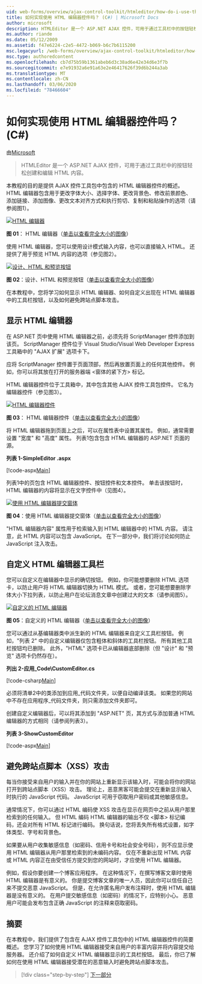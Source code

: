 ```yaml
---
uid: web-forms/overview/ajax-control-toolkit/htmleditor/how-do-i-use-the-html-editor-control-cs
title: 如何实现使用 HTML 编辑器控件吗？ (C#) | Microsoft Docs
author: microsoft
description: HTMLEditor 是一个 ASP.NET AJAX 控件，可用于通过工具栏中的按钮轻松创建和编辑 HTML 内容。
ms.author: riande
ms.date: 05/12/2009
ms.assetid: f47e6224-c2e5-4472-b069-b6c7b6115200
msc.legacyurl: /web-forms/overview/ajax-control-toolkit/htmleditor/how-do-i-use-the-html-editor-control-cs
msc.type: authoredcontent
ms.openlocfilehash: cb7d75b59b1361abeb6d3c38ad6e42e34d6e3f7b
ms.sourcegitcommit: e7e91932a6e91a63e2e46417626f39d6b244a3ab
ms.translationtype: MT
ms.contentlocale: zh-CN
ms.lasthandoff: 03/06/2020
ms.locfileid: "78466604"
---
```

# <a name="how-do-i-use-the-html-editor-control-c"></a>如何实现使用 HTML 编辑器控件吗？ (C#)

由[Microsoft](https://github.com/microsoft)

> HTMLEditor 是一个 ASP.NET AJAX 控件，可用于通过工具栏中的按钮轻松创建和编辑 HTML 内容。

本教程的目的是提供 AJAX 控件工具包中包含的 HTML 编辑器控件的概述。 HTML 编辑器包含用于更改字体大小、选择字体、更改背景色、修改前景颜色、添加链接、添加图像、更改文本对齐方式和执行剪切、复制和粘贴操作的选项（请参阅图1）。

[![HTML 编辑器](how-do-i-use-the-html-editor-control-cs/_static/image1.jpg)](how-do-i-use-the-html-editor-control-cs/_static/image1.png)

**图 01**： HTML 编辑器（[单击以查看完全大小的图像](how-do-i-use-the-html-editor-control-cs/_static/image2.png)）

使用 HTML 编辑器，您可以使用设计模式输入内容，也可以直接输入 HTML。 还提供了用于预览 HTML 内容的选项（参见图2）。

[![设计、HTML 和预览按钮](how-do-i-use-the-html-editor-control-cs/_static/image2.jpg)](how-do-i-use-the-html-editor-control-cs/_static/image3.png)

**图 02**：设计、HTML 和预览按钮（[单击以查看完全大小的图像](how-do-i-use-the-html-editor-control-cs/_static/image4.png)）

在本教程中，您将学习如何显示 HTML 编辑器、如何自定义出现在 HTML 编辑器中的工具栏按钮，以及如何避免跨站点脚本攻击。

## <a name="displaying-the-html-editor"></a>显示 HTML 编辑器

在 ASP.NET 页中使用 HTML 编辑器之前，必须先将 ScriptManager 控件添加到该页。 ScriptManager 控件位于 Visual Studio/Visual Web Developer Express 工具箱中的 "AJAX 扩展" 选项卡下。

应将 ScriptManager 控件置于页面顶部，然后再放置页面上的任何其他控件。 例如，你可以将其放在打开的服务器端 &lt;窗体的紧下方&gt; 标记。

HTML 编辑器控件位于工具箱中，其中包含其他 AJAX 控件工具包控件。 它名为编辑器控件（参见图3）。

[![HTML 编辑器控件](how-do-i-use-the-html-editor-control-cs/_static/image3.jpg)](how-do-i-use-the-html-editor-control-cs/_static/image5.png)

**图 03**： HTML 编辑器控件（[单击以查看完全大小的图像](how-do-i-use-the-html-editor-control-cs/_static/image6.png)）

将 HTML 编辑器拖到页面上之后，可以在属性表中设置其属性。 例如，通常需要设置 "宽度" 和 "高度" 属性。 列表1包含包含 HTML 编辑器的 ASP.NET 页面的源。

**列表 1-SimpleEditor .aspx**

[!code-aspx[Main](how-do-i-use-the-html-editor-control-cs/samples/sample1.aspx)]

列表1中的页包含 HTML 编辑器控件、按钮控件和文本控件。 单击该按钮时，HTML 编辑器的内容将显示在文字控件中（见图4）。

[![使用 HTML 编辑器提交窗体](how-do-i-use-the-html-editor-control-cs/_static/image4.jpg)](how-do-i-use-the-html-editor-control-cs/_static/image7.png)

**图 04**：使用 HTML 编辑器提交窗体（[单击以查看完全大小的图像](how-do-i-use-the-html-editor-control-cs/_static/image8.png)）

"HTML 编辑器内容" 属性用于检索输入到 HTML 编辑器中的 HTML 内容。 请注意，此 HTML 内容可以包含 JavaScript。 在下一部分中，我们将讨论如何防止 JavaScript 注入攻击。

## <a name="customizing-the-html-editor-toolbar"></a>自定义 HTML 编辑器工具栏

您可以自定义在编辑器中显示的确切按钮。 例如，你可能想要删除 HTML 选项卡，以防止用户将 HTML 编辑器切换为 HTML 模式。 或者，您可能想要删除字体大小下拉列表，以防止用户在论坛消息文章中创建过大的文本（请参阅图5）。

[![自定义的 HTML 编辑器](how-do-i-use-the-html-editor-control-cs/_static/image5.jpg)](how-do-i-use-the-html-editor-control-cs/_static/image9.png)

**图 05**：自定义的 HTML 编辑器（[单击以查看完全大小的图像](how-do-i-use-the-html-editor-control-cs/_static/image10.png)）

您可以通过从基编辑器类中派生新的 HTML 编辑器来自定义工具栏按钮。 例如，"列表 2" 中的自定义编辑器仅包含粗体和斜体的工具栏按钮。 所有其他工具栏按钮均已删除。 此外，"HTML" 选项卡已从编辑器底部删除（但 "设计" 和 "预览" 选项卡仍然存在）。

**列出 2-应用\_Code\CustomEditor.cs**

[!code-csharp[Main](how-do-i-use-the-html-editor-control-cs/samples/sample2.cs)]

必须将清单2中的类添加到应用\_代码文件夹，以便自动编译该类。 如果您的网站中不存在应用程序\_代码文件夹，则只需添加文件夹即可。

创建自定义编辑器后，可以将其添加到 "ASP.NET" 页，其方式与添加普通 HTML 编辑器的方式相同（请参阅列表3）。

**列表 3-ShowCustomEditor**

[!code-aspx[Main](how-do-i-use-the-html-editor-control-cs/samples/sample3.aspx)]

## <a name="avoiding-cross-site-scripting-xss-attacks"></a>避免跨站点脚本（XSS）攻击

每当你接受来自用户的输入并在你的网站上重新显示该输入时，可能会将你的网站打开到跨站点脚本（XSS）攻击。 理论上，恶意黑客可能会提交在重新显示输入时执行的 JavaScript 代码。 JavaScript 可用于窃取用户密码或其他敏感信息。

通常情况下，你可以通过 HTML 编码使 XSS 攻击在显示在网页中之前从用户那里检索到的任何输入。 但 HTML 编码 HTML 编辑器的输出不仅 &lt;脚本&gt; 标记编码，还会对所有 HTML 标记进行编码。 换句话说，您将丢失所有格式设置，如字体类型、字号和背景色。

如果要从用户收集敏感信息（如密码、信用卡号和社会安全号码），则不应显示使用 HTML 编辑器从用户那里检索到的未编码内容。 仅在不重新出现 HTML 内容或 HTML 内容正在由受信任方提交到您的网站时，才应使用 HTML 编辑器。

例如，假设你要创建一个博客应用程序。 在这种情况下，在撰写博客文章时使用 HTML 编辑器是有意义的。 你是提交博客文章的唯一人员，因此你可以信任自己来不提交恶意 JavaScript。 但是，在允许匿名用户发布注释时，使用 HTML 编辑器是没有意义的。 在用户提交敏感信息（如密码）的情况下，应特别小心。 恶意用户可能会发布包含正确 JavaScript 的注释来窃取密码。

## <a name="summary"></a>摘要

在本教程中，我们提供了包含在 AJAX 控件工具包中的 HTML 编辑器控件的简要概述。 您学习了如何使用 HTML 编辑器接受来自用户的丰富内容并将内容提交给服务器。 还介绍了如何自定义 HTML 编辑器显示的工具栏按钮。 最后，你已了解如何在使用 HTML 编辑器接受潜在的恶意输入时避免跨站点脚本攻击。

> [!div class="step-by-step"]
> [下一部分](how-do-i-use-the-html-editor-control-vb.md)
